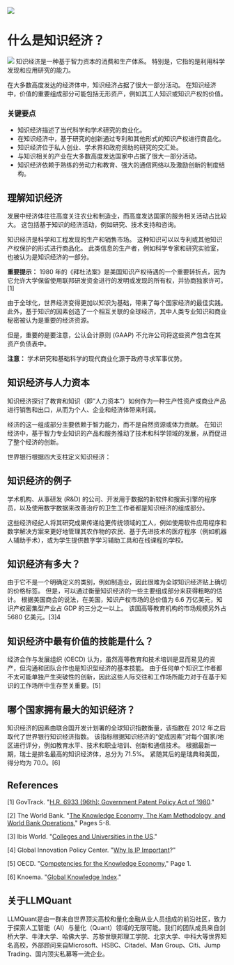 ![](https://fastly.jsdelivr.net/gh/bucketio/img11@main/2024/10/21/1729466068183-23134fce-3131-4262-b18c-f378d71af4f6.gif)
# 什么是知识经济？
![](https://fastly.jsdelivr.net/gh/bucketio/img9@main/2024/10/20/1729465031968-b3c8959e-1d37-4b8a-91b1-b0b0dfe25143.png)
知识经济是一种基于智力资本的消费和生产体系。 特别是，它指的是利用科学发现和应用研究的能力。

在大多数高度发达的经济体中，知识经济占据了很大一部分活动。 在知识经济中，价值的重要组成部分可能包括无形资产，例如其工人知识或知识产权的价值。

### 关键要点

- 知识经济描述了当代科学和学术研究的商业化。
- 在知识经济中，基于研究的创新通过专利和其他形式的知识产权进行商品化。
- 知识经济位于私人创业、学术界和政府资助的研究的交汇处。
- 与知识相关的产业在大多数高度发达国家中占据了很大一部分活动。
- 知识经济依赖于熟练的劳动力和教育、强大的通信网络以及激励创新的制度结构。

## 理解知识经济

发展中经济体往往高度关注农业和制造业，而高度发达国家的服务相关活动占比较大。 这包括基于知识的经济活动，例如研究、技术支持和咨询。

知识经济是科学和工程发现的生产和销售市场。 这种知识可以以专利或其他知识产权保护的形式进行商品化。 此类信息的生产者，例如科学专家和研究实验室，也被认为是知识经济的一部分。

**重要提示：** 1980 年的《拜杜法案》是美国知识产权待遇的一个重要转折点，因为它允许大学保留使用联邦研发资金进行的发明或发现的所有权，并协商独家许可。[1]

由于全球化，世界经济变得更加以知识为基础，带来了每个国家经济的最佳实践。 此外，基于知识的因素创造了一个相互关联的全球经济，其中人类专业知识和商业秘密被认为是重要的经济资源。

但是，重要的是要注意，公认会计原则 (GAAP) 不允许公司将这些资产包含在其资产负债表中。

**注意：** 学术研究和基础科学的现代商业化源于政府寻求军事优势。

## 知识经济与人力资本

知识经济探讨了教育和知识（即“人力资本”）如何作为一种生产性资产或商业产品进行销售和出口，从而为个人、企业和经济体带来利润。

经济的这一组成部分主要依赖于智力能力，而不是自然资源或体力贡献。 在知识经济中，基于智力专业知识的产品和服务推动了技术和科学领域的发展，从而促进了整个经济的创新。

世界银行根据四大支柱定义知识经济：

## 知识经济的例子

学术机构、从事研发 (R&D) 的公司、开发用于数据的新软件和搜索引擎的程序员，以及使用数字数据来改善治疗的卫生工作者都是知识经济的组成部分。

这些经济经纪人将其研究成果传递给更传统领域的工人，例如使用软件应用程序和数字解决方案来更好地管理其农作物的农民、基于先进技术的医疗程序（例如机器人辅助手术），或为学生提供数字学习辅助工具和在线课程的学校。

## 知识经济有多大？

由于它不是一个明确定义的类别，例如制造业，因此很难为全球知识经济贴上确切的价格标签。 但是，可以通过衡量知识经济的一些主要组成部分来获得粗略的估计。 根据美国商会的说法，在美国，知识产权市场的总价值为 6.6 万亿美元，知识产权密集型产业占 GDP 的三分之一以上。 该国高等教育机构的市场规模另外占 5680 亿美元。[3]4

## 知识经济中最有价值的技能是什么？

经济合作与发展组织 (OECD) 认为，虽然高等教育和技术培训是显而易见的资产，但沟通和团队合作也是知识型经济的基本技能。 由于任何单个知识工作者都不太可能单独产生突破性的创新，因此这些人际交往和工作场所能力对于在基于知识的工作场所中生存至关重要。[5]

## 哪个国家拥有最大的知识经济？

知识经济的因素由联合国开发计划署的全球知识指数衡量，该指数在 2012 年之后取代了世界银行知识经济指数。 该指标根据知识经济的“促成因素”对每个国家/地区进行评分，例如教育水平、技术和职业培训、创新和通信技术。 根据最新一期，瑞士是排名最高的知识经济体，总分为 71.5%。 紧随其后的是瑞典和美国，得分均为 70.0。[6]

## References

[1] GovTrack. "[H.R. 6933 (96th): Government Patent Policy Act of 1980](https://www.govtrack.us/congress/bills/96/hr6933/summary)."

[2] The World Bank. "[The Knowledge Economy, The Kam Methodology, and World Bank Operations](http://documents1.worldbank.org/curated/en/695211468153873436/pdf/358670WBI0The11dge1Economy01PUBLIC1.pdf)," Pages 5-8.

[3] Ibis World. "[Colleges and Universities in the US](https://www.ibisworld.com/industry-statistics/market-size/colleges-universities-united-states/)."

[4] Global Innovation Policy Center. "[Why Is IP Important](https://www.theglobalipcenter.com/resources/why-is-ip-important/)?"

[5] OECD. "[Competencies for the Knowledge Economy](https://www.oecd.org/innovation/research/1842070.pdf)," Page 1.

[6] Knoema. "[Global Knowledge Index](https://knoema.com/infographics/aomssce/global-knowledge-index)."

## 关于LLMQuant
LLMQuant是由一群来自世界顶尖高校和量化金融从业人员组成的前沿社区，致力于探索人工智能（AI）与量化（Quant）领域的无限可能。我们的团队成员来自剑桥大学、牛津大学、哈佛大学、苏黎世联邦理工学院、北京大学、中科大等世界知名高校，外部顾问来自Microsoft、HSBC、Citadel、Man Group、Citi、Jump Trading、国内顶尖私募等一流企业。